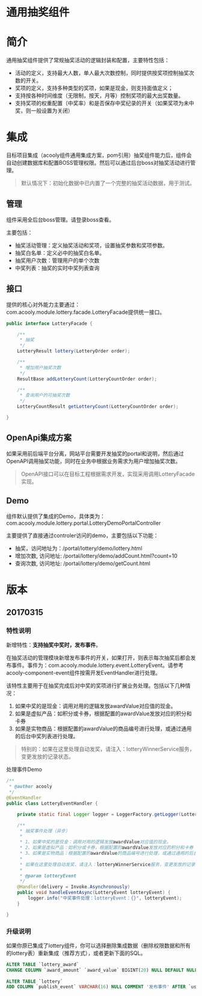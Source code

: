 <!-- title:抽奖组件 -->
<!-- type: business -->
<!-- author: zhangpu -->
通用抽奖组件
====

# 简介

通用抽奖组件提供了常规抽奖活动的逻辑封装和配置，主要特性包括：

* 活动的定义，支持最大人数，单人最大次数控制，同时提供按奖项控制抽奖次数的开关。
* 奖项的定义，支持多种类型的奖项，如果是现金，则支持面值定义；
* 支持按各种时间维度（无限制，按天，月等）控制奖项的最大出奖数量。
* 支持奖项的权重配置（中奖率）和是否保存中奖纪录的开关（如果奖项为未中奖，则一般设置为关闭）

# 集成

目标项目集成（acooly组件通用集成方案，pom引用）抽奖组件能力后，组件会自动创建数据库和配置BOSS管理权限。然后可以通过后台boss对抽奖活动进行管理。

> 默认情况下：初始化数据中已内置了一个完整的抽奖活动数据，用于测试。

## 管理

组件采用全后台boss管理。请登录boss查看。

主要包括：

* 抽奖活动管理：定义抽奖活动和奖项，设置抽奖参数和奖项参数。
* 抽奖白名单：定义必中的抽奖白名单。
* 抽奖用户次数：管理用户的单个次数
* 中奖列表：抽奖的实时中奖列表查询

## 接口


提供的核心对外能力主要通过：com.acooly.module.lottery.facade.LotteryFacade提供统一接口。

```java
public interface LotteryFacade {

    /**
     * 抽奖
     */
    LotteryResult lottery(LotteryOrder order);

    /**
     * 增加用户抽奖次数
     */
    ResultBase addLotteryCount(LotteryCountOrder order);

    /**
     * 查询用户的可抽奖次数
     */
    LotteryCountResult getLotteryCount(LotteryCountOrder order);

}
```

## OpenApi集成方案

如果采用前后端平台分离，网站平台需要开发抽奖的portal和说明，然后通过OpenAPI调用抽奖功能，同时在业务中根据业务需求为用户增加抽奖次数。


> OpenAPI接口可以在目标工程根据需求开发，实现采用调用LotteryFacade实现。

## Demo

组件默认提供了集成的Demo，具体类为：com.acooly.module.lottery.portal.LotteryDemoPortalController

主要提供了直接通过controler访问的demo，主要包括以下功能：

* 抽奖，访问地址为：/portal/lottery/demo/lottery.html
* 增加次数, 访问地址: /portal/lottery/demo/addCount.html?count=10
* 查询次数, 访问地址: /portal/lottery/demo/getCount.html

# 版本

## 20170315

### 特性说明

新增特性：**支持抽奖中奖时，发布事件**。

在抽奖活动的管理模块新增发布事件的开关，如果打开，则表示每次抽奖后都会发布事件。事件为：com.acooly.module.lottery.event.LotteryEvent。请参考acooly-component-event组件按需开发EventHandler进行处理。

该特性主要用于在抽奖完成后对中奖的奖项进行扩展业务处理。包括以下几种情况：

1. 如果中奖的是现金：调用对用的逻辑发放awardValue对应值的现金。
2. 如果是虚拟产品：如积分或卡券，根据配置的awardValue发放对应的积分和卡券
3. 如果是实物商品：根据配置的awardValue的商品编号进行处理，或通过通用的后台中奖列表进行处理。

>特别的：如果在这里处理自动发奖，请注入：lotteryWinnerService服务，变更发放的记录状态。

处理事件Demo

```java
/**
 * @author acooly
 */
@EventHandler
public class LotteryEventHandler {

    private static final Logger logger = LoggerFactory.getLogger(LotteryEventHandler.class);

    /**
     * 抽奖事件处理（异步）
     *
     * 1、如果中奖的是现金：调用对用的逻辑发放awardValue对应值的现金。
     * 2、如果是虚拟产品：如积分或卡券，根据配置的awardValue发放对应的积分和卡券
     * 3、如果是实物商品：根据配置的awardValue的商品编号进行处理，或通过通用的后台中奖列表进行处理。
     *
     * 如果在这里处理自动发奖，请注入：lotteryWinnerService服务，变更发放的记录状态。
     *
     * @param lotteryEvent
     */
    @Handler(delivery = Invoke.Asynchronously)
    public void handleEventAsync(LotteryEvent lotteryEvent) {
        logger.info("中奖事件处理：lotteryEvent：{}", lotteryEvent);
    }

}
```


### 升级说明
如果你原已集成了lottery组件，你可以选择删除集成数据（删除权限数据和所有的lottery表）重新集成（推荐方式），或者更新下面的SQL。

```sql
ALTER TABLE `lottery_award` 
CHANGE COLUMN `award_amount` `award_value` BIGINT(20) NULL DEFAULT NULL COMMENT '奖项值' ;
  
ALTER TABLE `lottery` 
ADD COLUMN `publish_event` VARCHAR(16) NULL COMMENT '发布事件' AFTER `user_counter`;
```





